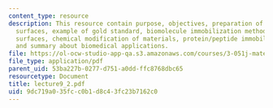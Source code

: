 ```yaml
---
content_type: resource
description: This resource contain purpose, objectives, preparation of non-fouling
  surfaces, example of gold standard, biomolecule immobilization method for specific
  surfaces, chemical modification of materials, protein/peptide immobilization strategies
  and summary about biomedical applications.
file: https://ol-ocw-studio-app-qa.s3.amazonaws.com/courses/3-051j-materials-for-biomedical-applications-spring-2006/9dc719a035fcc0b1d8c43fc23b7162c0_lecture9_2.pdf
file_type: application/pdf
parent_uid: 53ba227b-0277-d751-a0dd-ffc8768dbc65
resourcetype: Document
title: lecture9_2.pdf
uid: 9dc719a0-35fc-c0b1-d8c4-3fc23b7162c0
---
```

